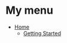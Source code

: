 # My menu
* [Home][home]
  * [Getting Started][Getting Started]

[home]: https://github.com/Black-Horizon-Studios/Emerald-AI/wiki
[Getting Started]: https://github.com/Black-Horizon-Studios/Emerald-AI/wiki/Getting-Started